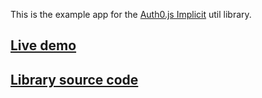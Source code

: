 This is the example app for the [Auth0.js Implicit](https://github.com/brietsparks/auth0-js-implicit) util library.

## [Live demo](https://brietsparks.github.io/auth0-js-implicit-example/)

## [Library source code](https://github.com/brietsparks/auth0-js-implicit)
